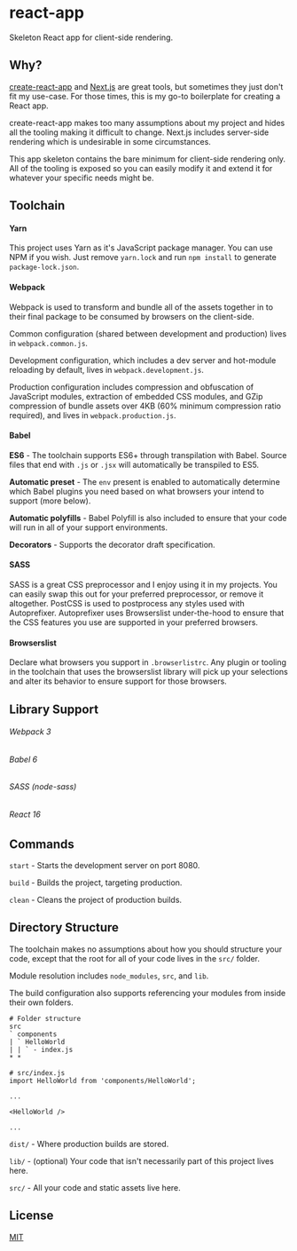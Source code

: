react-app
=========

Skeleton React app for client-side rendering.

## Why?

[create-react-app](https://github.com/facebookincubator/create-react-app) and [Next.js](https://github.com/zeit/next.js/) are great tools, but sometimes they just don't fit my use-case. For those times, this is my go-to boilerplate for creating a React app.

create-react-app makes too many assumptions about my project and hides all the tooling making it difficult to change. Next.js includes server-side rendering which is undesirable in some circumstances.

This app skeleton contains the bare minimum for client-side rendering only. All of the tooling is exposed so you can easily modify it and extend it for whatever your specific needs might be.

## Toolchain

#### Yarn

This project uses Yarn as it's JavaScript package manager. You can use NPM if you wish. Just remove `yarn.lock` and run `npm install` to generate `package-lock.json`.

#### Webpack

Webpack is used to transform and bundle all of the assets together in to their final package to be consumed by browsers on the client-side.

Common configuration (shared between development and production) lives in `webpack.common.js`.

Development configuration, which includes a dev server and hot-module reloading by default, lives in `webpack.development.js`.

Production configuration includes compression and obfuscation of JavaScript modules, extraction of embedded CSS modules, and GZip compression of bundle assets over 4KB (60% minimum compression ratio required), and lives in `webpack.production.js`.

#### Babel

**ES6** - The toolchain supports ES6+ through transpilation with Babel. Source files that end with `.js` or `.jsx` will automatically be transpiled to ES5.

**Automatic preset** - The `env` present is enabled to automatically determine which Babel plugins you need based on what browsers your intend to support (more below).

**Automatic polyfills** - Babel Polyfill is also included to ensure that your code will run in all of your support environments.

**Decorators** - Supports the decorator draft specification.

#### SASS

SASS is a great CSS preprocessor and I enjoy using it in my projects. You can easily swap this out for your preferred preprocessor, or remove it altogether. PostCSS is used to postprocess any styles used with Autoprefixer. Autoprefixer uses Browserslist under-the-hood to ensure that the CSS features you use are supported in your preferred browsers.

#### Browserslist

Declare what browsers you support in `.browserlistrc`. Any plugin or tooling in the toolchain that uses the browserslist library will pick up your selections and alter its behavior to ensure support for those browsers.

## Library Support

###### Webpack 3
###### Babel 6
###### SASS (node-sass)
###### React 16

## Commands

`start` - Starts the development server on port 8080.

`build` - Builds the project, targeting production.

`clean` - Cleans the project of production builds.

## Directory Structure

The toolchain makes no assumptions about how you should structure your code, except that the root for all of your code lives in the `src/` folder.

Module resolution includes `node_modules`, `src`, and `lib`.

The build configuration also supports referencing your modules from inside their own folders.

```
# Folder structure
src
` components
| ` HelloWorld
| | ` - index.js
* *

# src/index.js
import HelloWorld from 'components/HelloWorld';

...

<HelloWorld />

...
```

`dist/` - Where production builds are stored.

`lib/` - (optional) Your code that isn't necessarily part of this project lives here.

`src/` - All your code and static assets live here.

## License

[MIT](https://opensource.org/licenses/MIT)
